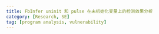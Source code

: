 ```yaml
---
title: FbInfer uninit 和 pulse 在未初始化变量上的检测效果分析
category: [Research, SE]
tag: [program analysis, vulnerability]
---
```


